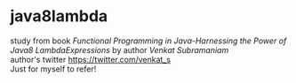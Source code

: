 # java8lambda
study from book *Functional Programming in Java-Harnessing the Power of Java8 LambdaExpressions* by author _Venkat Subramaniam_ <br/>
author's twitter https://twitter.com/venkat_s <br/>
Just for myself to refer!
